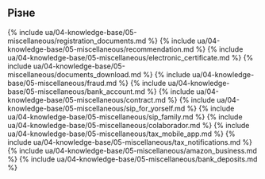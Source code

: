 ## Різне

{% include ua/04-knowledge-base/05-miscellaneous/registration_documents.md %}
{% include ua/04-knowledge-base/05-miscellaneous/recommendation.md %}
{% include ua/04-knowledge-base/05-miscellaneous/electronic_certificate.md %}
{% include ua/04-knowledge-base/05-miscellaneous/documents_download.md %}
{% include ua/04-knowledge-base/05-miscellaneous/fraud.md %}
{% include ua/04-knowledge-base/05-miscellaneous/bank_account.md %}
{% include ua/04-knowledge-base/05-miscellaneous/contract.md %}
{% include ua/04-knowledge-base/05-miscellaneous/sip_for_yorself.md %}
{% include ua/04-knowledge-base/05-miscellaneous/sip_family.md %}
{% include ua/04-knowledge-base/05-miscellaneous/colaborador.md %}
{% include ua/04-knowledge-base/05-miscellaneous/tax_mobile_app.md %}
{% include ua/04-knowledge-base/05-miscellaneous/tax_notifications.md %}
{% include ua/04-knowledge-base/05-miscellaneous/amazon_business.md %}
{% include ua/04-knowledge-base/05-miscellaneous/bank_deposits.md %}
